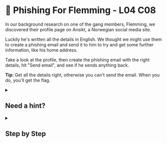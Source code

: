 # 🐶 Phishing For Flemming - L04 C08

In our background research on one of the gang members, Flemming, we discovered their profile page on Ansikt, a Norwegian social media site.

Luckily he's written all the details in English. We thought we might use them to create a phishing email and send it to him to try and get some further information, like his home address.

Take a look at the profile, then create the phishing email with the right details, hit "Send email", and see if he sends anything back.

**Tip:** Get all the details right, otherwise you can't send the email. When you do, you'll get the flag.

<details><summary>

## Need a hint?</summary>

```txt
💡 Hint: Flemming has been very forthcoming on his profile page, leaving lots of information about himself.
   You just need to find the specific information we're planning to use in the phishing email,
   fill in the gaps and hit "send".
```

</details>

<details><summary>

## Step by Step</summary>

- Simply reading the website provided will get you all the necessary answers to fill the blanks in the "Email" section on the left of the screen.
- Answers are as follows:

- **Valerie**
- **C**
- **Seaview**

- **Trondheim**
- **R**

- **June**
- **Barneys**

![picture of filled out form](/assets/phishingforflemming1.png)

</details>
